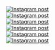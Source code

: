 <a href='https://www.instagram.com/reel/DJjbLLjAgWo/' target='_blank' class="w-1/3 md:w-1/6 p-2 instagram-post group" rel="noopener noreferrer">
  <div class="w-full h-56 md:h-96 overflow-hidden rounded-lg shadow-lg transition-all duration-300 group-hover:shadow-xl">
    <img
      class="w-full h-full object-cover transition-all duration-300 transform group-hover:scale-110 group-hover:brightness-75"
      src='https://scontent-ams4-1.cdninstagram.com/v/t51.71878-15/497129199_730518746012344_4997391659445521851_n.jpg?stp=dst-jpg_e35_tt6&_nc_cat=102&ccb=1-7&_nc_sid=18de74&_nc_ohc=7uk4yy3XnUYQ7kNvwEyzQ4g&_nc_oc=AdlnRvld3Ukoh35ghhA2szPn19OMpcBBCNKcXKmLauP2fgyeTrzFFACI0MlIIZhmyj0&_nc_zt=23&_nc_ht=scontent-ams4-1.cdninstagram.com&edm=ANo9K5cEAAAA&_nc_gid=UtJfLLAiZvfF8CCgxxoOKA&oh=00_AfL5ktOG_Y5SGhvpOHfPV4Kcwjjan6w0WDq9ZJmtFrChug&oe=68385126'
      alt='Instagram post' />
  </div>
</a><a href='https://www.instagram.com/reel/DJJrIpHADDa/' target='_blank' class="w-1/3 md:w-1/6 p-2 instagram-post group" rel="noopener noreferrer">
  <div class="w-full h-56 md:h-96 overflow-hidden rounded-lg shadow-lg transition-all duration-300 group-hover:shadow-xl">
    <img
      class="w-full h-full object-cover transition-all duration-300 transform group-hover:scale-110 group-hover:brightness-75"
      src='https://scontent-ams4-1.cdninstagram.com/v/t51.75761-15/495106734_18048150836599456_468150126490263189_n.jpg?stp=dst-jpg_e35_tt6&_nc_cat=102&ccb=1-7&_nc_sid=18de74&_nc_ohc=UQLyHrg42qUQ7kNvwEU3xdB&_nc_oc=AdlyY88p3hD_tr_w9OpXyxs9au25xOTtsgee9R7sE1Hf5LVj7FDQ17AyZ6sAfTm64qs&_nc_zt=23&_nc_ht=scontent-ams4-1.cdninstagram.com&edm=ANo9K5cEAAAA&_nc_gid=UtJfLLAiZvfF8CCgxxoOKA&oh=00_AfIoFN2rmK5tLf9kUORe3ZUJZ8pG7scd1vQNGPEaPg5wpQ&oe=68384FAD'
      alt='Instagram post' />
  </div>
</a><a href='https://www.instagram.com/p/DIsG_m-JkbK/' target='_blank' class="w-1/3 md:w-1/6 p-2 instagram-post group" rel="noopener noreferrer">
  <div class="w-full h-56 md:h-96 overflow-hidden rounded-lg shadow-lg transition-all duration-300 group-hover:shadow-xl">
    <img
      class="w-full h-full object-cover transition-all duration-300 transform group-hover:scale-110 group-hover:brightness-75"
      src='https://scontent-ams4-1.cdninstagram.com/v/t51.75761-15/491516694_18046928528599456_2212692696207573577_n.webp?stp=dst-jpg_e35_tt6&_nc_cat=110&ccb=1-7&_nc_sid=18de74&_nc_ohc=Z3SquCnEBzUQ7kNvwGupHAN&_nc_oc=AdlOYQ4s2mEBzzRj13L2475vubhyc4A8Nx-m7YaFhxq_kpvB2zOv9f4Fo84ll5ImoxQ&_nc_zt=23&_nc_ht=scontent-ams4-1.cdninstagram.com&edm=ANo9K5cEAAAA&_nc_gid=UtJfLLAiZvfF8CCgxxoOKA&oh=00_AfI19qkHJBp9VreB0XRmlmGKPyyHetKlTbRmkzAJYtAagg&oe=683827BE'
      alt='Instagram post' />
  </div>
</a><a href='https://www.instagram.com/reel/DIJpNT7J2yq/' target='_blank' class="w-1/3 md:w-1/6 p-2 instagram-post group" rel="noopener noreferrer">
  <div class="w-full h-56 md:h-96 overflow-hidden rounded-lg shadow-lg transition-all duration-300 group-hover:shadow-xl">
    <img
      class="w-full h-full object-cover transition-all duration-300 transform group-hover:scale-110 group-hover:brightness-75"
      src='https://scontent-ams2-1.cdninstagram.com/v/t51.75761-15/488498654_18045546503599456_8800936693111261454_n.jpg?stp=dst-jpg_e35_tt6&_nc_cat=111&ccb=1-7&_nc_sid=18de74&_nc_ohc=vOJbT93CDZkQ7kNvwEsOH8E&_nc_oc=AdnteP5SUPV5Uc1msUQJsri5Qgznd44DSjDGC0ljhTxYnSgxSXruEClLkVXc7PFy4lU&_nc_zt=23&_nc_ht=scontent-ams2-1.cdninstagram.com&edm=ANo9K5cEAAAA&_nc_gid=UtJfLLAiZvfF8CCgxxoOKA&oh=00_AfJE4frydNIiimlCgNCdyhmibBBj3NbNmqODXIO1LH6bcQ&oe=683845F3'
      alt='Instagram post' />
  </div>
</a><a href='https://www.instagram.com/reel/DHs0uCzuPnJ/' target='_blank' class="w-1/3 md:w-1/6 p-2 instagram-post group" rel="noopener noreferrer">
  <div class="w-full h-56 md:h-96 overflow-hidden rounded-lg shadow-lg transition-all duration-300 group-hover:shadow-xl">
    <img
      class="w-full h-full object-cover transition-all duration-300 transform group-hover:scale-110 group-hover:brightness-75"
      src='https://scontent-ams4-1.cdninstagram.com/v/t51.75761-15/486631479_18044333018599456_8549485560596836314_n.jpg?stp=dst-jpg_e35_tt6&_nc_cat=110&ccb=1-7&_nc_sid=18de74&_nc_ohc=4nM-NFVrncUQ7kNvwF29BKr&_nc_oc=AdnHNsGVoTiuTNZDcS1NXsqAECcmWjEVCvldGSEBgRsy2gA8sWFHQZdT2VfSJWOW2iw&_nc_zt=23&_nc_ht=scontent-ams4-1.cdninstagram.com&edm=ANo9K5cEAAAA&_nc_gid=UtJfLLAiZvfF8CCgxxoOKA&oh=00_AfKFkuxS4MZ1kesCZQu0ZBOZL9sMdajjGQQMmms_mQ5u2w&oe=6838314A'
      alt='Instagram post' />
  </div>
</a><a href='https://www.instagram.com/reel/DHnssgugY-X/' target='_blank' class="w-1/3 md:w-1/6 p-2 instagram-post group" rel="noopener noreferrer">
  <div class="w-full h-56 md:h-96 overflow-hidden rounded-lg shadow-lg transition-all duration-300 group-hover:shadow-xl">
    <img
      class="w-full h-full object-cover transition-all duration-300 transform group-hover:scale-110 group-hover:brightness-75"
      src='https://scontent-ams2-1.cdninstagram.com/v/t51.71878-15/486259164_1771440533700933_1685531345239731458_n.jpg?stp=dst-jpg_e35_tt6&_nc_cat=111&ccb=1-7&_nc_sid=18de74&_nc_ohc=1p3rAr4F7F0Q7kNvwGi-cSB&_nc_oc=Adm1Q-dE3-gTFU6Gl7i7tpw-jEvl-zWCdGx21PKjvG6KXNiONet0NZGU-avTMxuMcVI&_nc_zt=23&_nc_ht=scontent-ams2-1.cdninstagram.com&edm=ANo9K5cEAAAA&_nc_gid=UtJfLLAiZvfF8CCgxxoOKA&oh=00_AfKw40iZEhxYImUn7nVkNFjy2DGJfe6jz2U4WJvZfeXQiA&oe=68383ABF'
      alt='Instagram post' />
  </div>
</a>
